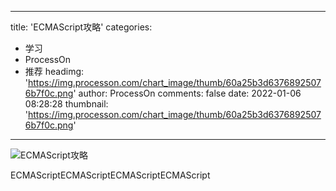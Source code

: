 
---
title: 'ECMAScript攻略'
categories: 
 - 学习
 - ProcessOn
 - 推荐
headimg: 'https://img.processon.com/chart_image/thumb/60a25b3d63768925076b7f0c.png'
author: ProcessOn
comments: false
date: 2022-01-06 08:28:28
thumbnail: 'https://img.processon.com/chart_image/thumb/60a25b3d63768925076b7f0c.png'
---

<div>   
<img class="thumb" alt="ECMAScript攻略" src="https://img.processon.com/chart_image/thumb/60a25b3d63768925076b7f0c.png" referrerpolicy="no-referrer">
<p>ECMAScriptECMAScriptECMAScriptECMAScript</p>  
</div>
            